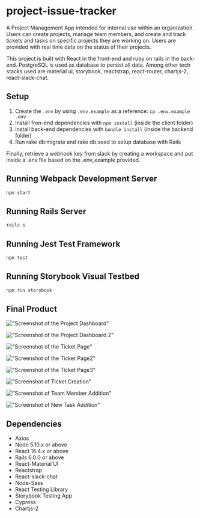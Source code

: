 # project-issue-tracker
A Project Management App intended for internal use within an organization. Users can create projects, manage team members, and create and track tickets and tasks on specific projects they are working on. Users are provided with real time data on the status of their projects. 

This project is built with React in the front-end and ruby on rails in the back-end. PostgreSQL is used as database to persist all data. Among other tech stacks used are material ui, storybook, reactstrap, react-router, chartjs-2, react-slack-chat.

## Setup

1. Create the `.env` by using `.env.example` as a reference: `cp .env.example .env`
2. Install fron-end dependencies with `npm install` (inside the client folder)
3. Install back-end dependencies with `bundle install` (inside the backend folder)
4. Run rake db:migrate and rake db:seed to setup database with Rails

Finally, retrieve a webhook key from slack by creating a workspace and put inside a .env file based on the .env_example provided.

## Running Webpack Development Server

```sh
npm start
```

## Running Rails Server

```sh
rails s
```

## Running Jest Test Framework

```sh
npm test
```

## Running Storybook Visual Testbed

```sh
npm run storybook
```

## Final Product

!["Screenshot of the Project Dashboard"](https://github.com/lateefazeez/project-issue-tracker/blob/master/client/src/images/Screen%20Shot%202021-12-01%20at%2012.32.40%20PM.png?raw=true)

!["Screenshot of the Project Dashboard 2"](https://github.com/lateefazeez/project-issue-tracker/blob/master/client/src/images/Screen%20Shot%202021-12-01%20at%2012.32.54%20PM.png?raw=true)

!["Screenshot of the Ticket Page"](https://github.com/lateefazeez/project-issue-tracker/blob/master/client/src/images/Screen%20Shot%202021-12-01%20at%2012.35.23%20PM.png?raw=true)

!["Screenshot of the Ticket Page2"](https://github.com/lateefazeez/project-issue-tracker/blob/master/client/src/images/Screen%20Shot%202021-12-01%20at%2012.35.39%20PM.png?raw=true)

!["Screenshot of the Ticket Page3"](https://github.com/lateefazeez/project-issue-tracker/blob/master/client/src/images/Screen%20Shot%202021-12-01%20at%2012.35.49%20PM.png?raw=true)

!["Screenshot of Ticket Creation"](https://github.com/lateefazeez/project-issue-tracker/blob/master/client/src/images/Screen%20Shot%202021-12-01%20at%2012.36.13%20PM.png?raw=true)

!["Screenshot of Team Member Addition"](https://github.com/lateefazeez/project-issue-tracker/blob/master/client/src/images/Screen%20Shot%202021-12-01%20at%2012.36.21%20PM.png?raw=true)

!["Screenshot of New Task Addition"](https://github.com/lateefazeez/project-issue-tracker/blob/master/client/src/images/Screen%20Shot%202021-12-01%20at%2012.36.25%20PM.png?raw=true)



## Dependencies

- Axios
- Node 5.10.x or above
- React 16.4.x or above
- Rails 6.0.0 or above
- React-Material UI
- Reactstrap
- React-slack-chat
- Node-Sass
- React Testing Library
- Storybook Testing App
- Cypress
- Chartjs-2
